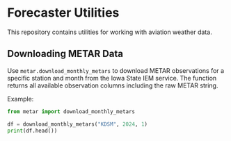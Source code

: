 # Forecaster Utilities

This repository contains utilities for working with aviation weather data.

## Downloading METAR Data

Use `metar.download_monthly_metars` to download METAR observations for a
specific station and month from the Iowa State IEM service. The function
returns all available observation columns including the raw METAR string.

Example:

```python
from metar import download_monthly_metars

df = download_monthly_metars("KDSM", 2024, 1)
print(df.head())
```
